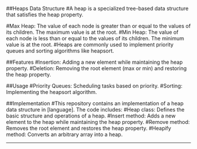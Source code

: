 ##Heaps Data Structure
#A heap is a specialized tree-based data structure that satisfies the heap property. 

#Max Heap: The value of each node is greater than or equal to the values of its children. The maximum value is at the root.
#Min Heap: The value of each node is less than or equal to the values of its children. The minimum value is at the root.
#Heaps are commonly used to implement priority queues and sorting algorithms like heapsort.

##Features
#Insertion: Adding a new element while maintaining the heap property.
#Deletion: Removing the root element (max or min) and restoring the heap property.

##Usage
#Priority Queues: Scheduling tasks based on priority.
#Sorting: Implementing the heapsort algorithm.

##Implementation
#This repository contains an implementation of a heap data structure in [language]. The code includes:
#Heap class: Defines the basic structure and operations of a heap.
#Insert method: Adds a new element to the heap while maintaining the heap property.
#Remove method: Removes the root element and restores the heap property.
#Heapify method: Converts an arbitrary array into a heap.
****
